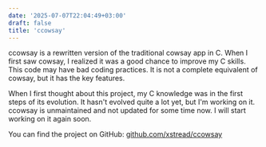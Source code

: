 ```yaml
---
date: '2025-07-07T22:04:49+03:00'
draft: false
title: 'ccowsay'
---
```

ccowsay is a rewritten version of the traditional cowsay app in C. When I first saw cowsay, I realized it was a good chance to improve my C skills. This code may have bad coding practices. It is not a complete equivalent of cowsay, but it has the key features. 

When I first thought about this project, my C knowledge was in the first steps of its evolution. It hasn't evolved quite a lot yet, but I'm working on it. ccowsay is unmaintained and not updated for some time now. I will start working on it again soon.

You can find the project on GitHub: [github.com/xstread/ccowsay](https://github.com/xstread/ccowsay)